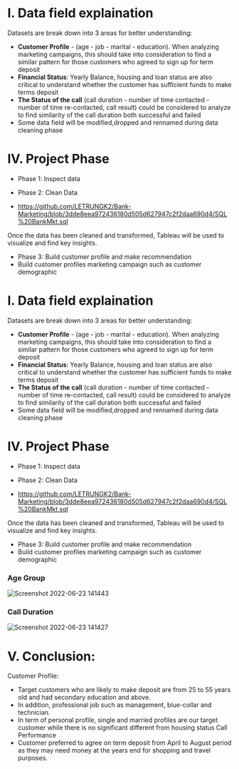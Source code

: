 # I. Data field explaination 
Datasets are break down into 3 areas for better understanding: 
-  **Customer Profile** - (age - job - marital - education). When analyzing marketing campaigns, this should take into consideration to find a similar pattern for those customers who agreed to sign up for term deposit
- **Financial Status**: Yearly Balance, housing and loan status are also critical to understand whether the customer has sufficient funds to make terms deposit
- **The Status of the call** (call duration - number of time contacted - number of time re-contacted, call result) could be considered to analyze to find similarity of the call duration both successful and failed  
- Some data field will be modified,dropped and rennamed during data cleaning phase

#  IV. Project Phase
- Phase 1: Inspect data
- Phase 2: Clean Data

- https://github.com/LETRUNGK2/Bank-Marketing/blob/3dde8eea972436180d505d627947c2f2daa690d4/SQL%20BankMkt.sql

Once the data has been cleaned and transformed, Tableau will be used to visualize and find key insights. 
- Phase 3: Build customer profile and make recommendation
- Build customer profiles marketing campaign such as customer demographic
      
# I. Data field explaination 
Datasets are break down into 3 areas for better understanding: 
-  **Customer Profile** - (age - job - marital - education). When analyzing marketing campaigns, this should take into consideration to find a similar pattern for those customers who agreed to sign up for term deposit
- **Financial Status**: Yearly Balance, housing and loan status are also critical to understand whether the customer has sufficient funds to make terms deposit
- **The Status of the call** (call duration - number of time contacted - number of time re-contacted, call result) could be considered to analyze to find similarity of the call duration both successful and failed  
- Some data field will be modified,dropped and rennamed during data cleaning phase

#  IV. Project Phase
- Phase 1: Inspect data
- Phase 2: Clean Data

- https://github.com/LETRUNGK2/Bank-Marketing/blob/3dde8eea972436180d505d627947c2f2daa690d4/SQL%20BankMkt.sql

Once the data has been cleaned and transformed, Tableau will be used to visualize and find key insights. 
- Phase 3: Build customer profile and make recommendation
- Build customer profiles marketing campaign such as customer demographic
 
### Age Group
![Screenshot 2022-06-23 141443](https://user-images.githubusercontent.com/96038598/175366985-df0c9b65-aeb9-423b-9fe1-f989fad9ce3e.png)

### Call Duration

![Screenshot 2022-06-23 141427](https://user-images.githubusercontent.com/96038598/175367744-6f53156a-3874-4589-9c95-9c4c28227871.png)

     
# V. Conclusion:
Customer Profile:
-  Target customers who are likely to make deposit are from 25 to 55 years old and had secondary education and above. 
-  In addition, professional job such as management, blue-collar and technician. 
-  In term of personal profile, single and married profiles are our target customer while there is no significant different from housing status
Call Performance
-  Customer preferred to agree on term deposit from April to August period as they may need money at the years end for shopping and travel purposes. 
